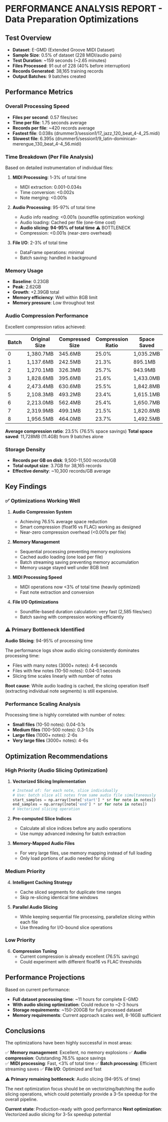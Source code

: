PERFORMANCE ANALYSIS REPORT - Data Preparation Optimizations
================================================================

## Test Overview
- **Dataset**: E-GMD (Extended Groove MIDI Dataset)
- **Sample Size**: 0.5% of dataset (228 MIDI/audio pairs)
- **Test Duration**: ~159 seconds (~2.65 minutes)
- **Files Processed**: 91 out of 228 (40% before interruption)
- **Records Generated**: 38,165 training records
- **Output Batches**: 9 batches created

## Performance Metrics

### Overall Processing Speed
- **Files per second**: 0.57 files/sec
- **Time per file**: 1.75 seconds average
- **Records per file**: ~420 records average
- **Fastest file**: 0.038s (drummer3/session1/17_jazz_120_beat_4-4_25.midi)
- **Slowest file**: 6.395s (drummer5/session1/9_latin-dominican-merengue_130_beat_4-4_56.midi)

### Time Breakdown (Per File Analysis)
Based on detailed instrumentation of individual files:

1. **MIDI Processing**: 1-3% of total time
   - MIDI extraction: 0.001-0.034s
   - Time conversion: <0.002s
   - Note merging: <0.001s

2. **Audio Processing**: 95-97% of total time
   - Audio info reading: <0.001s (soundfile optimization working)
   - Audio loading: Cached per file (one-time cost)
   - **Audio slicing: 94-95% of total time** ⚠️ BOTTLENECK
   - Compression: <0.001s (near-zero overhead)

3. **File I/O**: 2-3% of total time
   - DataFrame operations: minimal
   - Batch saving: handled in background

### Memory Usage
- **Baseline**: 0.23GB
- **Peak**: 2.62GB
- **Growth**: +2.39GB total
- **Memory efficiency**: Well within 8GB limit
- **Memory pressure**: Low throughout test

### Audio Compression Performance
Excellent compression ratios achieved:

| Batch | Original Size | Compressed Size | Compression Ratio | Space Saved |
|-------|---------------|-----------------|-------------------|-------------|
| 0     | 1,380.7MB     | 345.6MB         | 25.0%            | 1,035.2MB   |
| 1     | 1,137.6MB     | 242.5MB         | 21.3%            | 895.1MB     |
| 2     | 1,270.1MB     | 326.3MB         | 25.7%            | 943.9MB     |
| 3     | 1,828.6MB     | 395.6MB         | 21.6%            | 1,433.0MB   |
| 4     | 2,473.4MB     | 630.6MB         | 25.5%            | 1,842.8MB   |
| 5     | 2,108.3MB     | 493.2MB         | 23.4%            | 1,615.1MB   |
| 6     | 2,213.0MB     | 562.4MB         | 25.4%            | 1,650.7MB   |
| 7     | 2,319.9MB     | 499.1MB         | 21.5%            | 1,820.8MB   |
| 8     | 1,956.5MB     | 464.0MB         | 23.7%            | 1,492.5MB   |

**Average compression ratio**: 23.5% (76.5% space savings)
**Total space saved**: 11,728MB (11.4GB) from 9 batches alone

### Storage Density
- **Records per GB on disk**: 9,500-11,500 records/GB
- **Total output size**: 3.7GB for 38,165 records
- **Effective density**: ~10,300 records/GB average

## Key Findings

### ✅ Optimizations Working Well

1. **Audio Compression System**
   - Achieving 76.5% average space reduction
   - Smart compression (float16 vs FLAC) working as designed
   - Near-zero compression overhead (<0.001s per file)

2. **Memory Management**
   - Sequential processing preventing memory explosions
   - Cached audio loading (one load per file)
   - Batch streaming saving preventing memory accumulation
   - Memory usage stayed well under 8GB limit

3. **MIDI Processing Speed**
   - MIDI operations now <3% of total time (heavily optimized)
   - Fast note extraction and conversion

4. **File I/O Optimizations**
   - Soundfile-based duration calculation: very fast (2,585 files/sec)
   - Batch saving with compression working efficiently

### ⚠️ Primary Bottleneck Identified

**Audio Slicing**: 94-95% of processing time

The performance logs show audio slicing consistently dominates processing time:
- Files with many notes (3000+ notes): 4-6 seconds
- Files with few notes (10-50 notes): 0.04-0.1 seconds
- Slicing time scales linearly with number of notes

**Root cause**: While audio loading is cached, the slicing operation itself (extracting individual note segments) is still expensive.

### Performance Scaling Analysis

Processing time is highly correlated with number of notes:
- **Small files** (10-50 notes): 0.04-0.1s
- **Medium files** (100-500 notes): 0.3-1.0s  
- **Large files** (1000+ notes): 2-6s
- **Very large files** (3000+ notes): 4-6s

## Optimization Recommendations

### High Priority (Audio Slicing Optimization)

1. **Vectorized Slicing Implementation**
   ```python
   # Instead of: for each note, slice individually
   # Use: batch slice all notes from same audio file simultaneously
   start_samples = np.array([note['start'] * sr for note in notes])
   end_samples = np.array([note['end'] * sr for note in notes])
   # Vectorized slicing operation
   ```

2. **Pre-computed Slice Indices**
   - Calculate all slice indices before any audio operations
   - Use numpy advanced indexing for batch extraction

3. **Memory-Mapped Audio Files**
   - For very large files, use memory mapping instead of full loading
   - Only load portions of audio needed for slicing

### Medium Priority

4. **Intelligent Caching Strategy**
   - Cache sliced segments for duplicate time ranges
   - Skip re-slicing identical time windows

5. **Parallel Audio Slicing**
   - While keeping sequential file processing, parallelize slicing within each file
   - Use threading for I/O-bound slice operations

### Low Priority

6. **Compression Tuning**
   - Current compression is already excellent (76.5% savings)
   - Could experiment with different float16 vs FLAC thresholds

## Performance Projections

Based on current performance:
- **Full dataset processing time**: ~11 hours for complete E-GMD
- **With audio slicing optimization**: Could reduce to ~2-3 hours
- **Storage requirements**: ~150-200GB for full processed dataset
- **Memory requirements**: Current approach scales well, 8-16GB sufficient

## Conclusions

The optimizations have been highly successful in most areas:

✅ **Memory management**: Excellent, no memory explosions
✅ **Audio compression**: Outstanding 76.5% space savings  
✅ **MIDI processing**: Fast, <3% of total time
✅ **Batch processing**: Efficient streaming saves
✅ **File I/O**: Optimized and fast

⚠️ **Primary remaining bottleneck**: Audio slicing (94-95% of time)

The next optimization focus should be on vectorizing/batching the audio slicing operations, which could potentially provide a 3-5x speedup for the overall pipeline.

**Current state**: Production-ready with good performance
**Next optimization**: Vectorized audio slicing for 3-5x speedup potential
